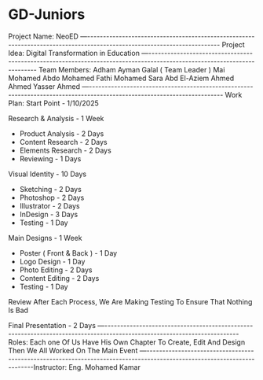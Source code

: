 # GD-Juniors
Project Name: 
NeoED
—------------------------------------------------------------------------------------------------------------------------
Project Idea:
Digital Transformation in Education
—------------------------------------------------------------------------------------------------------------------------
 Team Members:
 Adham Ayman Galal ( Team Leader )
 Mai Mohamed Abdo
 Mohamed Fathi Mohamed
 Sara Abd El-Aziem Ahmed
 Ahmed Yasser Ahmed
—------------------------------------------------------------------------------------------------------------------------
Work Plan:
Start Point - 1/10/2025


Research & Analysis - 1 Week
- Product Analysis - 2 Days
- Content Research - 2 Days
- Elements Research - 2 Days 
- Reviewing - 1 Days


Visual Identity - 10 Days 
- Sketching - 2 Days
- Photoshop - 2 Days
- Illustrator - 2 Days
- InDesign - 3 Days 
- Testing - 1 Day


Main Designs - 1 Week 
- Poster ( Front & Back ) - 1 Day
- Logo Design - 1 Day 
- Photo Editing - 2 Days
- Content Editing - 2 Days
- Testing - 1 Day


Review 
After Each Process, We Are Making Testing To Ensure That Nothing Is Bad


Final Presentation - 2 Days
—------------------------------------------------------------------------------------------------------------------------
Roles:
Each one Of Us Have His Own Chapter To Create, Edit And Design
Then We All Worked On The Main Event 
—------------------------------------------------------------------------------------------------------------------------Instructor: Eng. Mohamed Kamar



